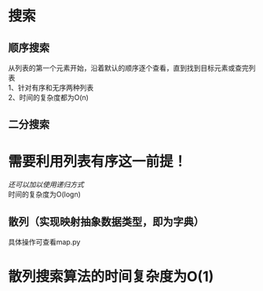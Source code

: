 搜索
====
顺序搜索
-------
从列表的第一个元素开始，沿着默认的顺序逐个查看，直到找到目标元素或查完列表   
1、针对有序和无序两种列表  
2、时间的复杂度都为O(n)   

二分搜索
-------
# 需要利用列表有序这一前提！
*还可以加以使用递归方式*   
时间的复杂度为O(logn)

散列（实现映射抽象数据类型，即为字典）
-------------------------------
具体操作可查看map.py   
# 散列搜索算法的时间复杂度为O(1)